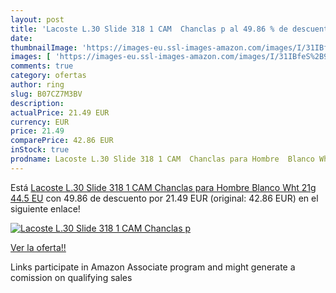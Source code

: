 ```yaml
---
layout: post
title: 'Lacoste L.30 Slide 318 1 CAM  Chanclas p al 49.86 % de descuento'
date: 
thumbnailImage: 'https://images-eu.ssl-images-amazon.com/images/I/31IBfeS%2B9JL._SL200_.jpg'
images: [ 'https://images-eu.ssl-images-amazon.com/images/I/31IBfeS%2B9JL._SL200_.jpg' ]
comments: true
category: ofertas
author: ring
slug: B07CZ7M3BV
description:
actualPrice: 21.49 EUR
currency: EUR
price: 21.49
comparePrice: 42.86 EUR
inStock: true
prodname: Lacoste L.30 Slide 318 1 CAM  Chanclas para Hombre  Blanco Wht 21g  44.5 EU
---
```


Está [Lacoste L.30 Slide 318 1 CAM  Chanclas para Hombre  Blanco Wht 21g  44.5 EU](https://www.amazon.es/dp/B07CZ7M3BV/?tag=tolees-21) con 49.86 de descuento por 21.49 EUR (original: 42.86 EUR) en el siguiente enlace!

[![Lacoste L.30 Slide 318 1 CAM  Chanclas p](https://images-eu.ssl-images-amazon.com/images/I/31IBfeS%2B9JL._SL200_.jpg)](https://www.amazon.es/dp/B07CZ7M3BV/?tag=tolees-21)

[Ver la oferta!!](https://www.amazon.es/dp/B07CZ7M3BV/?tag=tolees-21)

Links participate in Amazon Associate program and might generate a comission on qualifying sales


